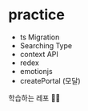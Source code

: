 # practice

- ts Migration
- Searching Type
- context API
- redex
- emotionjs
- createPortal (모달)

학습하는 레포 👩‍💻

